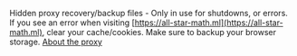 Hidden proxy recovery/backup files - Only in use for shutdowns, or errors.
If you see an error when visiting [https://all-star-math.ml](https://all-star-math.ml), clear your cache/cookies. Make sure to backup your browser storage.
[About the proxy](about.md)
